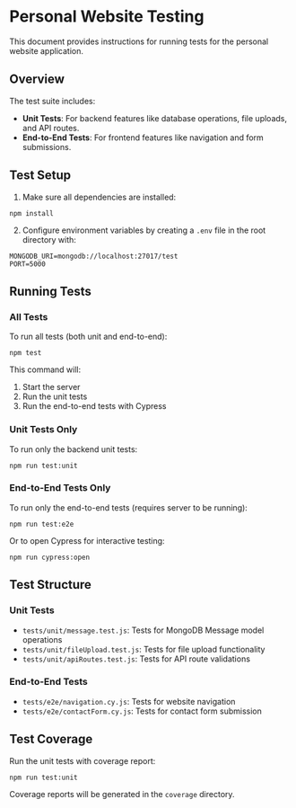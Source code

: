 # Personal Website Testing

This document provides instructions for running tests for the personal website application.

## Overview

The test suite includes:

- **Unit Tests**: For backend features like database operations, file uploads, and API routes.
- **End-to-End Tests**: For frontend features like navigation and form submissions.

## Test Setup

1. Make sure all dependencies are installed:
```
npm install
```

2. Configure environment variables by creating a `.env` file in the root directory with:
```
MONGODB_URI=mongodb://localhost:27017/test
PORT=5000
```

## Running Tests

### All Tests

To run all tests (both unit and end-to-end):
```
npm test
```

This command will:
1. Start the server
2. Run the unit tests
3. Run the end-to-end tests with Cypress

### Unit Tests Only

To run only the backend unit tests:
```
npm run test:unit
```

### End-to-End Tests Only

To run only the end-to-end tests (requires server to be running):
```
npm run test:e2e
```

Or to open Cypress for interactive testing:
```
npm run cypress:open
```

## Test Structure

### Unit Tests

- `tests/unit/message.test.js`: Tests for MongoDB Message model operations
- `tests/unit/fileUpload.test.js`: Tests for file upload functionality
- `tests/unit/apiRoutes.test.js`: Tests for API route validations

### End-to-End Tests

- `tests/e2e/navigation.cy.js`: Tests for website navigation
- `tests/e2e/contactForm.cy.js`: Tests for contact form submission

## Test Coverage

Run the unit tests with coverage report:
```
npm run test:unit
```

Coverage reports will be generated in the `coverage` directory.